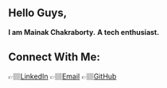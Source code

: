 ## Hello Guys,
**I am Mainak Chakraborty.**
**A tech enthusiast.**

## Connect With Me:
👉🏽[LinkedIn](https://www.linkedin.com/in/mainakchakraborty1999/)
  👉🏽[Email](itsmine7879@gmail.com)
  👉🏽[GitHub](https://github.com/MainakChakraborty-B747)
